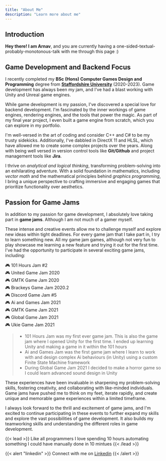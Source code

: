 ```yaml
---
title: "About Me"
description: "Learn more about me"
---
```



## Introduction

**Hey there! I am Arnav**, and you are currently having a one-sided-textual-probably-monotonous-talk with me through this page :)

## Game Development and Backend Focus

I recently completed my **BSc (Hons) Computer Games Design and Programming** degree from **[Staffordshire University](https://www.staffs.ac.uk/)** (2020-2023). Game development has always been my jam, and I've had a blast working with Unity and Unreal game engines.

While game development is my passion, I've discovered a special love for backend development. I'm fascinated by the inner workings of game engines, rendering engines, and the tools that power the magic. As part of my final year project, I even built a game engine from scratch, which you can explore in my portfolio.

I'm well-versed in the art of coding and consider C++ and C# to be my trusty sidekicks. Additionally, I've dabbled in DirectX 11 and HLSL, which have allowed me to create some complex projects over the years. Along with being well versed in version control tools like **Git/Github** and project management tools like **Jira**.

I thrive on *analytical and logical thinking*, transforming problem-solving into an exhilarating adventure. With a solid foundation in mathematics, including *vector math* and the mathematical principles behind *graphics programming*, I bring a unique perspective to crafting immersive and engaging games that prioritize functionality over aesthetics.

## Passion for Game Jams

In addition to my passion for game development, I absolutely love taking part in **game jams**. Although I am not much of a gamer myself.

These intense and creative events allow me to challenge myself and explore new ideas within tight deadlines. For every game jam that I take part in, I try to learn something new. All my game jam games, although not very fun to play showcase me learning a new feature and trying it out for the first time. I've had the opportunity to participate in several exciting game jams, including:

🎮 101 Hours Jam #2</br>
🎮 United Game Jam 2020</br>
🎮 GMTK Game Jam 2020</br>
🎮 Brackeys Game Jam 2020.2</br>
🎮 Discord Game Jam #5</br>
🎮 Ai and Games Jam 2021</br>
🎮 GMTK Game Jam 2021</br>
🎮 Global Game Jam 2021</br>
🎮 Ukie Game Jam 2021</br>

>- 101 Hours Jam was my first ever game jam. This is also the game jam where I opened Unity for the first time. I ended up learning Unity and making a game in it within the 101 hours
>- Ai and Games Jam was the first game jam where I learn to work with and design complex Ai behaviours (in Unity) using a custom Finite State Machine framework
>- During Global Game Jam 2021 I decided to make a horror game so I could learn advanced sound design in Unity

These experiences have been invaluable in sharpening my problem-solving skills, fostering creativity, and collaborating with like-minded individuals. Game jams have pushed me to think on my feet, iterate rapidly, and create unique and memorable game experiences within a limited timeframe.

I always look forward to the thrill and excitement of game jams, and I'm excited to continue participating in these events to further expand my skills and explore the vast possibilities of game development. It also builds my teamworking skills and understanding the different roles in game development.

{{< lead >}}
Like all programmers I love spending 10 hours automating something I could have manually done in 10 mintues
{{< /lead >}}

{{< alert "linkedin" >}}
Connect with me on [Linkedin](https://linkedin.com/in/arnavmehta3000)
{{< /alert >}}
